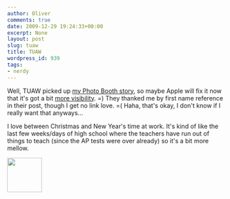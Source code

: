 ```yaml
---
author: Oliver
comments: true
date: 2009-12-29 19:24:33+00:00
excerpt: None
layout: post
slug: tuaw
title: TUAW
wordpress_id: 939
tags:
- nerdy
---
```


Well, TUAW picked up <a href="http://www.owiber.com/2009/12/29/photo-booth-year-bug/">my Photo Booth story</a>, so maybe Apple will fix it now that it's got a bit <a href="http://www.tuaw.com/2009/12/29/beware-photo-booth-time-stamps-its-a-bug-not-a-feature/">more visibility</a>. =)  They thanked me by first name reference in their post, though I get no link love. =(  Haha, that's okay, I don't know if I really want that anyways...

I love between Christmas and New Year's time at work.  It's kind of like the last few weeks/days of high school where the teachers have run out of things to teach (since the AP tests were over already) so it's a bit more mellow.

<a href="http://www.owiber.com/2009/12/29/tuaw/photo-on-2010-12-29-at-13-10-3/" rel="attachment wp-att-940"><img src="http://www.owiber.com/wp-content/uploads/2009/12/Photo-on-2010-12-29-at-13.10-3-80x80.jpg" alt="" title="Photo on 2010-12-29 at 13.10 #3" width="80" height="80" class="alignnone size-thumbnail wp-image-940" /></a>

